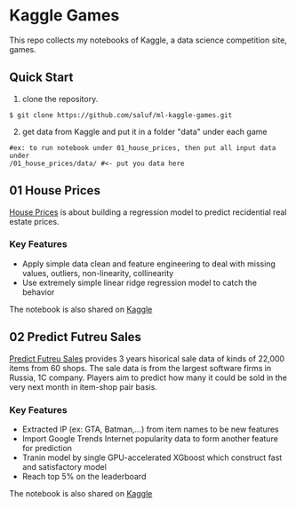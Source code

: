 # Kaggle Games
This repo collects my notebooks of Kaggle, a data science competition site, games.

## Quick Start
1. clone the repository.

```
$ git clone https://github.com/saluf/ml-kaggle-games.git
```

2. get data from Kaggle and put it in a folder "data" under each game

```
#ex: to run notebook under 01_house_prices, then put all input data under
/01_house_prices/data/ #<- put you data here
```

## 01 House Prices
[House Prices](https://www.kaggle.com/c/house-prices-advanced-regression-techniques) is about building a regression model to predict recidential real estate prices.

### Key Features
- Apply simple data clean and feature engineering to deal with missing values, outliers, non-linearity, collinearity
- Use extremely simple linear ridge regression model to catch the behavior

The notebook is also shared on [Kaggle](https://www.kaggle.com/sal001/beginner-s-note-top-12-by-single-linear-model)

## 02 Predict Futreu Sales
[Predict Futreu Sales](https://www.kaggle.com/c/competitive-data-science-predict-future-sales) provides 3 years hisorical sale data of kinds of 22,000 items from 60 shops. The sale data is from the largest software firms in Russia, 1C company. Players aim to predict how many it could be sold in the very next month in item-shop pair basis.

### Key Features
- Extracted IP (ex: GTA, Batman,...) from item names to be new features
- Import Google Trends Internet popularity data to form another feature for prediction
- Tranin model by single GPU-accelerated XGboost which construct fast and satisfactory model
- Reach top 5% on the leaderboard

The notebook is also shared on [Kaggle](https://www.kaggle.com/sal001/google-trends-for-sale-prediction-xgboost)



